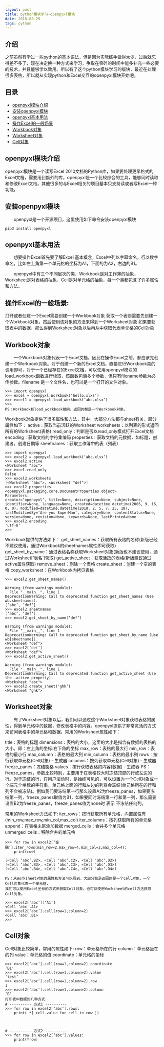 ```yaml
---
layout: post
title: python模块学习-openpyxl模块
date: 2018-08-29 
tags: python    
---
```


## 介绍
   之前虽然有学过一些python的基本语法，但是因为实际练手做得太少，过后就忘得差不多了，现在决定换一种方式来学习，争取在零碎的时间中能多补充一些必要的技术，并且能够学以致用。所以有了这个python模块学习的版块，最近在处理很多表格，所以就从实现python和Excel交互的openpyxl模块开始吧。 




## 目录
* [openpyxl模块介绍](#part1)
* [安装openpyxl模块](#part2)
* [openpyxl基本用法](#part3)
* [操作Excel的一般场景](#part4)
* [Workbook对象](#part5)
* [Worksheet对象](#part6)
* [Cell对象](#part7)



## <a name="part1"></a>openpyxl模块介绍
   openpyxl模块是一个读写Excel 2010文档的Python库，如果要处理更早格式的Excel文档，需要用到额外的库，openpyxl是一个比较综合的工具，能够同时读取和修改Excel文档。其他很多的与Excel相关的项目基本只支持读或者写Excel一种功能。

## <a name="part2"></a>安装openpyxl模块
　　openpyxl是一个开源项目，这里使用如下命令安装openpyxl模块
```
pip3 install openpyxl
```
## <a name="part3"></a>openpyxl基本用法
　　想要操作Excel首先要了解Excel 基本概念，Excel中列以字幕命名，行以数字命名，比如左上角第一个单元格的坐标为A1，下面的为A2，右边的B1。

　　openpyxl中有三个不同层次的类，Workbook是对工作簿的抽象，Worksheet是对表格的抽象，Cell是对单元格的抽象，每一个类都包含了许多属性和方法。

## <a name="part4"></a>操作Excel的一般场景:

打开或者创建一个Excel需要创建一个Workbook对象
获取一个表则需要先创建一个Workbook对象，然后使用该对象的方法来得到一个Worksheet对象
如果要获取表中的数据，那么得到Worksheet对象以后再从中获取代表单元格的Cell对象

## <a name="part5"></a>Workbook对象
　　一个Workbook对象代表一个Excel文档，因此在操作Excel之前，都应该先创建一个Workbook对象。对于创建一个新的Excel文档，直接进行Workbook类的调用即可，对于一个已经存在的Excel文档，可以使用openpyxl模块的load_workbook函数进行读取，该函数包涵多个参数，但只有filename参数为必传参数。filename 是一个文件名，也可以是一个打开的文件对象。
```
>>> import openpyxl
>>> excel = openpyxl.Workbook(‘hello.xlxs‘)
>>> excel1 = openpyxl.load_workbook(‘abc.xlsx‘)
>>> 
PS：Workbook和load_workbook相同，返回的都是一个Workbook对象。
```

Workbook对象提供了很多属性和方法，其中，大部分方法都与sheet有关，部分属性如下：
active：获取当前活跃的Worksheet
worksheets：以列表的形式返回所有的Worksheet(表格)
read_only：判断是否以read_only模式打开Excel文档
encoding：获取文档的字符集编码
properties：获取文档的元数据，如标题，创建者，创建日期等
sheetnames：获取工作簿中的表（列表）

```
>>> import openpyxl
>>> excel2 = openpyxl.load_workbook(‘abc.xlsx‘)
>>> excel2.active
<Worksheet "abc">
>>> excel.read_only
False
>>> excel2.worksheets
[<Worksheet "abc">, <Worksheet "def">]
>>> excel2.properties
<openpyxl.packaging.core.DocumentProperties object>
Parameters:
creator=‘openpyxl‘, title=None, description=None, subject=None, identifier=None, language=None, created=datetime.datetime(2006, 9, 16, 0, 0), modified=datetime.datetime(2018, 2, 5, 7, 25, 18), lastModifiedBy=‘Are you SuperMan‘, category=None, contentStatus=None, version=None, revision=None, keywords=None, lastPrinted=None
>>> excel2.encoding
‘utf-8‘
>>> 
```

Workbook提供的方法如下：
get_sheet_names：获取所有表格的名称(新版已经不建议使用，通过Workbook的sheetnames属性即可获取)
get_sheet_by_name：通过表格名称获取Worksheet对象(新版也不建议使用，通过Worksheet[‘表名‘]获取)
get_active_sheet：获取活跃的表格(新版建议通过active属性获取)
remove_sheet：删除一个表格
create_sheet：创建一个空的表格
copy_worksheet：在Workbook内拷贝表格

```
>>> excel2.get_sheet_names()

Warning (from warnings module):
  File "__main__", line 1
DeprecationWarning: Call to deprecated function get_sheet_names (Use wb.sheetnames).
[‘abc‘, ‘def‘]
>>> excel2.sheetnames
[‘abc‘, ‘def‘]
>>> excel2.get_sheet_by_name(‘def‘)

Warning (from warnings module):
  File "__main__", line 1
DeprecationWarning: Call to deprecated function get_sheet_by_name (Use wb[sheetname]).
<Worksheet "def">
>>> excel2[‘def‘]
<Worksheet "def">
>>> excel2.get_active_sheet()

Warning (from warnings module):
  File "__main__", line 1
DeprecationWarning: Call to deprecated function get_active_sheet (Use the .active property).
<Worksheet "abc">
>>> excel2.create_sheet(‘ghk‘)
<Worksheet "ghk">
```
## <a name="part6"></a>Worksheet对象
　　有了Worksheet对象以后，我们可以通过这个Worksheet对象获取表格的属性，得到单元格中的数据，修改表格中的内容。openpyxl提供了非常灵活的方式来访问表格中的单元格和数据，常用的Worksheet属性如下：

title：表格的标题
dimensions：表格的大小，这里的大小是指含有数据的表格的大小，即：左上角的坐标:右下角的坐标
max_row：表格的最大行
min_row：表格的最小行
max_column：表格的最大列
min_column：表格的最小列
rows：按行获取单元格(Cell对象) - 生成器
columns：按列获取单元格(Cell对象) - 生成器
freeze_panes：冻结窗格
values：按行获取表格的内容(数据)  - 生成器
PS：freeze_panes，参数比较特别，主要用于在表格较大时冻结顶部的行或左边的行。对于冻结的行，在用户滚动时，是始终可见的，可以设置为一个Cell对象或一个端元个坐标的字符串，单元格上面的行和左边的列将会冻结(单元格所在的行和列不会被冻结)。例如我们要冻结第一行那么设置A2为freeze_panes，如果要冻结第一列，freeze_panes取值为B1，如果要同时冻结第一行和第一列，那么需要设置B2为freeze_panes，freeze_panes值为none时 表示 不冻结任何列。

常用的Worksheet方法如下:
iter_rows：按行获取所有单元格，内置属性有(min_row,max_row,min_col,max_col)
iter_columns：按列获取所有的单元格
append：在表格末尾添加数据
merged_cells：合并多个单元格
unmerged_cells：移除合并的单元格

```
>>> for row in excel2[‘金融‘].iter_rows(min_row=2,max_row=4,min_col=2,max_col=4):
	print(row)

(<Cell ‘abc‘.B2>, <Cell ‘abc‘.C2>, <Cell ‘abc‘.D2>)
(<Cell ‘abc‘.B3>, <Cell ‘abc‘.C3>, <Cell ‘abc‘.D3>)
(<Cell ‘abc‘.B4>, <Cell ‘abc‘.C4>, <Cell ‘abc‘.D4>)

PS：从Worksheet对象的属性和方法可以看到，大部分都是返回的是一个Cell对象，一个Cell对象代表一个单元格，
我们可以使用Excel坐标的方式来获取Cell对象，也可以使用Worksheet的cell方法获取Cell对象。

>>> excel2[‘abc‘][‘A1‘]
<Cell ‘abc‘.A1>
>>> excel2[‘abc‘].cell(row=1,column=2)
<Cell ‘abc‘.B1>
>>> 
```
## <a name="part7"></a>Cell对象

Cell对象比较简单，常用的属性如下:
row：单元格所在的行
column：单元格坐在的列
value：单元格的值
coordinate：单元格的坐标
```
>>> excel2[‘abc‘].cell(row=1,column=2).coordinate
‘B1‘
>>> excel2[‘abc‘].cell(row=1,column=2).value
‘test‘
>>> excel2[‘abc‘].cell(row=1,column=2).row
1
>>> excel2[‘abc‘].cell(row=1,column=2).column
‘B‘
打印表中数据的几种方式
# ---------- 方式1 ----------
>>> for row in excel2[‘abc‘].rows:
	print( *[ cell.value for cell in row ])



# ---------- 方式2 ----------
>>> for row in excel2[‘abc‘].values:
	print(*row)
```
